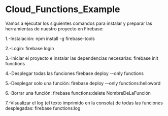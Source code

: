 # Cloud_Functions_Example
Vamos a ejecutar los siguientes comandos para instalar y preparar las herramientas de nuestro proyecto en Firebase:

1.-Instalación: npm install -g firebase-tools

2.-Login: firebase login

3.-Iniciar el proyecto e instalar las dependencias necesarias: firebase init functions

4.-Desplegar todas las funciones firebase deploy --only functions

5.-Desplegar solo una función: firebase deploy --only functions:helloword

6.-Borrar una función: firebase functions:delete NombreDeLaFunción

7.-Visualizar el log (el texto imprimido en la consola) de todas las funciones desplegadas: firebase functions:log
